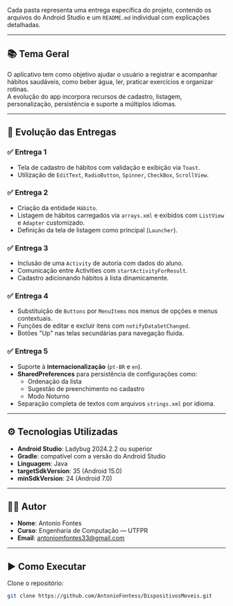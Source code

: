 
Cada pasta representa uma entrega específica do projeto, contendo os arquivos do Android Studio e um `README.md` individual com explicações detalhadas.

---

## 📚 Tema Geral

O aplicativo tem como objetivo ajudar o usuário a registrar e acompanhar hábitos saudáveis, como beber água, ler, praticar exercícios e organizar rotinas.  
A evolução do app incorpora recursos de cadastro, listagem, personalização, persistência e suporte a múltiplos idiomas.

---

## 🔄 Evolução das Entregas

### ✅ Entrega 1
- Tela de cadastro de hábitos com validação e exibição via `Toast`.
- Utilização de `EditText`, `RadioButton`, `Spinner`, `CheckBox`, `ScrollView`.

### ✅ Entrega 2
- Criação da entidade `Hábito`.
- Listagem de hábitos carregados via `arrays.xml` e exibidos com `ListView` e `Adapter` customizado.
- Definição da tela de listagem como principal (`Launcher`).

### ✅ Entrega 3
- Inclusão de uma `Activity` de autoria com dados do aluno.
- Comunicação entre Activities com `startActivityForResult`.
- Cadastro adicionando hábitos à lista dinamicamente.

### ✅ Entrega 4
- Substituição de `Buttons` por `MenuItems` nos menus de opções e menus contextuais.
- Funções de editar e excluir itens com `notifyDataSetChanged`.
- Botões "Up" nas telas secundárias para navegação fluida.

### ✅ Entrega 5
- Suporte à **internacionalização** (`pt-BR` e `en`).
- **SharedPreferences** para persistência de configurações como:
  - Ordenação da lista
  - Sugestão de preenchimento no cadastro
  - Modo Noturno
- Separação completa de textos com arquivos `strings.xml` por idioma.

---

## ⚙️ Tecnologias Utilizadas

- **Android Studio**: Ladybug 2024.2.2 ou superior
- **Gradle**: compatível com a versão do Android Studio
- **Linguagem**: Java
- **targetSdkVersion**: 35 (Android 15.0)
- **minSdkVersion**: 24 (Android 7.0)

---

## 👨‍💻 Autor

- **Nome**: Antonio Fontes  
- **Curso**: Engenharia de Computação — UTFPR  
- **Email**: antoniomfontes33@gmail.com

---

## ▶️ Como Executar

Clone o repositório:

```bash
git clone https://github.com/AntonioFontess/DispositivosMoveis.git
